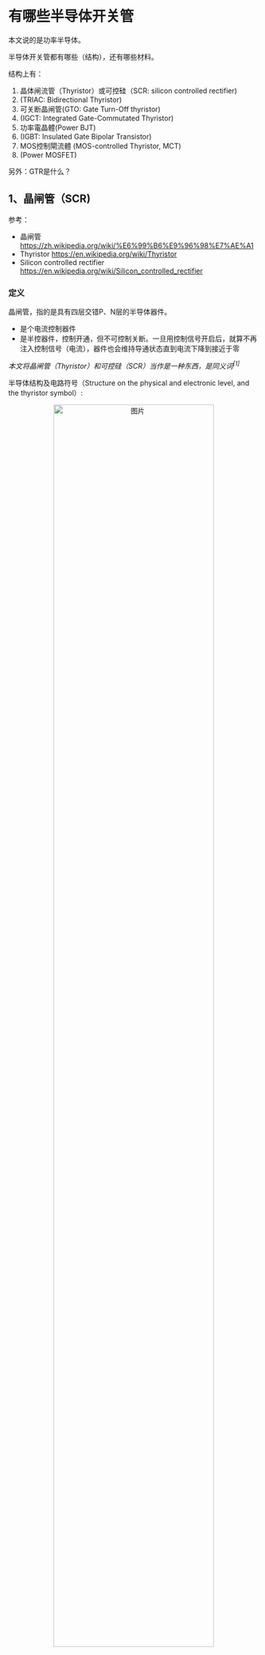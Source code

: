 # 有哪些半导体开关管

本文说的是功率半导体。

半导体开关管都有哪些（结构），还有哪些材料。

结构上有：

1. 晶体闸流管（Thyristor）或可控硅（SCR: silicon controlled rectifier)
2. (TRIAC: Bidirectional Thyristor)
3. 可关断晶闸管(GTO: Gate Turn-Off thyristor)
4. (IGCT: Integrated Gate-Commutated Thyristor)
5. 功率電晶體(Power BJT)
6. (IGBT: Insulated Gate Bipolar Transistor)
7. MOS控制閘流體 (MOS-controlled Thyristor, MCT)
8. (Power MOSFET)

另外：GTR是什么？

## 1、晶闸管（SCR)

参考：

- 晶闸管 <https://zh.wikipedia.org/wiki/%E6%99%B6%E9%96%98%E7%AE%A1>
- Thyristor <https://en.wikipedia.org/wiki/Thyristor>
- Silicon controlled rectifier <https://en.wikipedia.org/wiki/Silicon_controlled_rectifier>

### 定义

晶闸管，指的是具有四层交错P、N层的半导体器件。

- 是个电流控制器件
- 是半控器件，控制开通，但不可控制关断。一旦用控制信号开启后，就算不再注入控制信号（电流），器件也会维持导通状态直到电流下降到接近于零

*本文将晶闸管（Thyristor）和可控硅（SCR）当作是一种东西，是同义词<sup>[1]</sup>*

半导体结构及电路符号（Structure on the physical and electronic level, and the thyristor symbol）:

<div  align="center">
<img src="./有哪些半导体开关管/Thyristor_circuit_symbol_SCR.png" width = "80%" height = "80%" alt="图片" align=center />
</div>

Thyristors have three states:

1. Reverse blocking mode – Voltage is applied in the direction that would be blocked by a diode
2. Forward blocking mode – Voltage is applied in the direction that would cause a diode to conduct, but the thyristor has not been triggered into conduction
3. Forward conducting mode – The thyristor has been triggered into conduction and will remain conducting until the forward current drops below a threshold value known as the "holding current"

### 特点

I-V特性曲线

<div  align="center">
<img src="./有哪些半导体开关管/Thyristor_I-V_diagram.png" width = "60%" height = "60%" alt="图片" align=center />
</div>

从曲线中可以看出：

- 器件开启，需要$$I_G \gg 0$$
- 当$$I_G = 0$$，且$$V_{AK}$$较小时，器件处于关闭状态，电流较小，但也会随着$$V_{AK}$$增大而增大
- 当$$I_G = 0$$，在阳极电压$$V_{AK}$$达到$$V_{BO}$$时，器件击穿，电流达到一个(阈值电流)latching current $$I_{L}$$，然后电压进入负电流系数状态（电流越大，两端电压约小，负微分电阻<sup>[2]</sup>）
- 当$$I_G = 0$$，且AK极电压击穿后，进入负微分电阻状态，是有可能电流一直升高(同时电压一直降低)，使得$$I_{AK}$$大于第二个阈值电流(holding current )$$I_{H}$$，也就是$$I_{AK}>I_{H}$$，那么，器件将会和$$I_G \gg 0$$那样，处于完全导通状态
- 当$$I_G > 0$$（且不够大，不足以将器件完全开启），其特性和$$I_G = 0$$差不多，电流$$I_{AK}$$也会随着$$V_{AK}$$增大而增大，只是$$V_{AK}$$一样时，$$I_{AK}$$更大些。同时，达到阈值电流$$I_{L}$$时，$$V_{AK}<V_{BO}$$，然后进入负微分电阻状态，$$I_{AK}$$也可能超过$$I_{H}$$，进入完全导通状态。
- 也就是说，只要$$I_{AK}>I_{H}$$，那么器件就一直处于导通状态，没办法通过控制$$I_G$$的大小去控制器件的开关。
- 这是一个能开，不能关的器件。

缺点：

1. 不能控制关断，需要电流降低，自动进入关断状态
2. 压摆率$$dv/dt$$太高，会导致导通（可用snubber电路抑制）

### 应用

1. 高压直流传输HVDC（高电压，大电流）
2. 应用于工频的开关，通过控制导通的相位角，达到调节输出电压有效值的目的（比控制如钨丝灯），如下图，红色线下的阴影部分是有输出的，蓝色脉冲是触发信号，触发后，晶闸管持续导通，直到电压为零（电流也为零）。
   <div  align="center">
   <img src="./有哪些半导体开关管/晶闸管控制-导通相角大.png" width = "50%" height = "50%" alt="晶闸管控制-导通相角大" align=center />
   </div>

   <div  align="center">
   <img src="./有哪些半导体开关管/晶闸管控制-导通相角小.png" width = "50%" height = "50%" alt="晶闸管控制-导通相角小" align=center />
   </div>

另外，有双向晶闸管，为两个单向晶闸管反向串联构成。

疑问：**为什么电路符号（两个三极管）看起来像是达林顿管，达林顿是怎样的接法？**

解答：达林顿管接法如下图，很明显，没有自锁的环，两个三极管是接成二阶放大器的：

<div  align="center">
<img src="./有哪些半导体开关管/达林顿管四种接法.jpg" width = "80%" height = "80%" alt="达林顿管四种接法" align=center />
</div>

## 2、TRIAC

TRIAC是什么<https://en.wikipedia.org/wiki/TRIAC>

## GTR，IGBT

## 总结

## 疑问

## 引用

[1] 根据维基百科词条**Silicon controlled rectifier** <https://en.wikipedia.org/wiki/Silicon_controlled_rectifier>:
 Some sources define silicon-controlled rectifiers and thyristors as synonymous, other sources define silicon-controlled rectifiers as a proper subset of the set of thyristors, those being devices with at least four layers of alternating n- and p-type material. According to Bill Gutzwiller, the terms "SCR" and "controlled rectifier" were earlier, and "thyristor" was applied later, as usage of the device spread internationally.

[2] 负阻特性(负微分电阻效应): <https://baike.baidu.com/item/%E8%B4%9F%E5%BE%AE%E5%88%86%E7%94%B5%E9%98%BB%E6%95%88%E5%BA%94>; <https://zh.wikipedia.org/wiki/%E8%B2%A0%E9%98%BB%E7%89%B9%E6%80%A7>

[3] <https://en.wikipedia.org/wiki/TRIAC>
